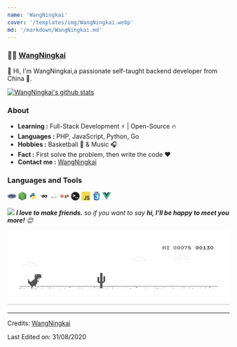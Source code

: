 ```yaml
---
name: 'WangNingkai'
cover: '/templates/img/WangNingkai.webp'
md: '/markdown/WangNingkai.md'
---
```



###  :man_technologist:  [WangNingkai](https://wangningkai.github.io)

👋 Hi, I'm WangNingkai,a passionate self-taught backend developer from China 🚀. 

[![WangNingkai's github stats](https://github-readme-stats.vercel.app/api?username=wangningkai&count_private=true&show_icons=true&theme=radical)](https://github.com/WangNingkai)

### About

-  **Learning :** Full-Stack Development :zap: | Open-Source :fire:    
-  **Languages :** PHP, JavaScript, Python, Go
-  **Hobbies :** Basketball :basketball: & Music :headphones:
-  **Fact :** First solve the problem, then write the code :heart:
-  **Contact me :** [WangNingkai](mailto:i@ningkai.wang)


### Languages and Tools

<code><img height="20" src="https://raw.githubusercontent.com/github/explore/80688e429a7d4ef2fca1e82350fe8e3517d3494d/topics/php/php.png"></code>
<code><img height="20" src="https://raw.githubusercontent.com/github/explore/80688e429a7d4ef2fca1e82350fe8e3517d3494d/topics/nodejs/nodejs.png"></code>
<code><img height="20" src="https://raw.githubusercontent.com/github/explore/80688e429a7d4ef2fca1e82350fe8e3517d3494d/topics/python/python.png"></code>
<code><img height="20" src="https://raw.githubusercontent.com/github/explore/80688e429a7d4ef2fca1e82350fe8e3517d3494d/topics/go/go.png"></code>
<code><img height="20" src="https://raw.githubusercontent.com/github/explore/80688e429a7d4ef2fca1e82350fe8e3517d3494d/topics/mysql/mysql.png"></code>
<code><img height="20" src="https://raw.githubusercontent.com/github/explore/80688e429a7d4ef2fca1e82350fe8e3517d3494d/topics/git/git.png"></code>
<code><img height="20" src="https://raw.githubusercontent.com/github/explore/80688e429a7d4ef2fca1e82350fe8e3517d3494d/topics/terminal/terminal.png"></code>
<code><img height="20" src="https://raw.githubusercontent.com/github/explore/80688e429a7d4ef2fca1e82350fe8e3517d3494d/topics/javascript/javascript.png"></code>
<code><img height="20" src="https://raw.githubusercontent.com/github/explore/80688e429a7d4ef2fca1e82350fe8e3517d3494d/topics/css/css.png"></code>
<code><img height="20" src="https://raw.githubusercontent.com/github/explore/80688e429a7d4ef2fca1e82350fe8e3517d3494d/topics/vue/vue.png"></code>


<img src="https://media.giphy.com/media/LnQjpWaON8nhr21vNW/giphy.gif" width="60"> <em><b>I love to make friends.</b> so if you want to say <b>hi, I'll be happy to meet you more!</b> 😊</em>


![Dino](https://raw.githubusercontent.com/wangningkai/wangningkai/master/assets/dino.gif)

-----
Credits: [WangNingkai](https://github.com/WangNingkai)

Last Edited on: 31/08/2020
